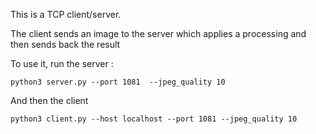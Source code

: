 This is a TCP client/server.

The client sends an image to the server which applies a processing and then sends back the result

To use it, run the server :

    python3 server.py --port 1081  --jpeg_quality 10

And then the client

    python3 client.py --host localhost --port 1081 --jpeg_quality 10
